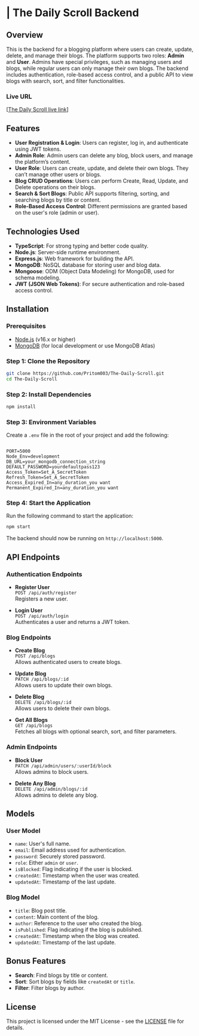 

# | The Daily Scroll Backend

## Overview

This is the backend for a blogging platform where users can create, update, delete, and manage their blogs. The platform supports two roles: **Admin** and **User**. Admins have special privileges, such as managing users and blogs, while regular users can only manage their own blogs. The backend includes authentication, role-based access control, and a public API to view blogs with search, sort, and filter functionalities.

### Live URL
[[The Daily Scroll live link](https://the-daily-scroll.vercel.app/)]

## Features

- **User Registration & Login**: Users can register, log in, and authenticate using JWT tokens.
- **Admin Role**: Admin users can delete any blog, block users, and manage the platform’s content.
- **User Role**: Users can create, update, and delete their own blogs. They can’t manage other users or blogs.
- **Blog CRUD Operations**: Users can perform Create, Read, Update, and Delete operations on their blogs.
- **Search & Sort Blogs**: Public API supports filtering, sorting, and searching blogs by title or content.
- **Role-Based Access Control**: Different permissions are granted based on the user's role (admin or user).

## Technologies Used

- **TypeScript**: For strong typing and better code quality.
- **Node.js**: Server-side runtime environment.
- **Express.js**: Web framework for building the API.
- **MongoDB**: NoSQL database for storing user and blog data.
- **Mongoose**: ODM (Object Data Modeling) for MongoDB, used for schema modeling.
- **JWT (JSON Web Tokens)**: For secure authentication and role-based access control.

## Installation

### Prerequisites
- [Node.js](https://nodejs.org/en/) (v16.x or higher)
- [MongoDB](https://www.mongodb.com) (for local development or use MongoDB Atlas)

### Step 1: Clone the Repository

```bash
git clone https://github.com/Pritom003/The-Daily-Scroll.git
cd The-Daily-Scroll
```

### Step 2: Install Dependencies

```bash
npm install
```

### Step 3: Environment Variables

Create a `.env` file in the root of your project and add the following:

```

PORT=5000
Node_Env=development
DB_URL=your_mongodb_connection_string
DEFAULT_PASSWORD=yourdefaultpass123
Access_Token=Set_A_SecretToken
Refresh_Token=Set_A_SecretToken
Access_Expired_In=any_duration_you want
Permanent_Expired_In=any_duration_you want
```

### Step 4: Start the Application

Run the following command to start the application:

```bash
npm start
```

The backend should now be running on `http://localhost:5000`.

## API Endpoints

### Authentication Endpoints

- **Register User**  
  `POST /api/auth/register`  
  Registers a new user.

- **Login User**  
  `POST /api/auth/login`  
  Authenticates a user and returns a JWT token.

### Blog Endpoints

- **Create Blog**  
  `POST /api/blogs`  
  Allows authenticated users to create blogs.

- **Update Blog**  
  `PATCH /api/blogs/:id`  
  Allows users to update their own blogs.

- **Delete Blog**  
  `DELETE /api/blogs/:id`  
  Allows users to delete their own blogs.

- **Get All Blogs**  
  `GET /api/blogs`  
  Fetches all blogs with optional search, sort, and filter parameters.

### Admin Endpoints

- **Block User**  
  `PATCH /api/admin/users/:userId/block`  
  Allows admins to block users.

- **Delete Any Blog**  
  `DELETE /api/admin/blogs/:id`  
  Allows admins to delete any blog.



## Models

### User Model

- `name`: User's full name.
- `email`: Email address used for authentication.
- `password`: Securely stored password.
- `role`: Either `admin` or `user`.
- `isBlocked`: Flag indicating if the user is blocked.
- `createdAt`: Timestamp when the user was created.
- `updatedAt`: Timestamp of the last update.

### Blog Model

- `title`: Blog post title.
- `content`: Main content of the blog.
- `author`: Reference to the user who created the blog.
- `isPublished`: Flag indicating if the blog is published.
- `createdAt`: Timestamp when the blog was created.
- `updatedAt`: Timestamp of the last update.

## Bonus Features

- **Search**: Find blogs by title or content.
- **Sort**: Sort blogs by fields like `createdAt` or `title`.
- **Filter**: Filter blogs by author.

## License

This project is licensed under the MIT License - see the [LICENSE](https://github.com/Pritom003/The-Daily-Scroll?tab=readme-ov-file) file for details.

